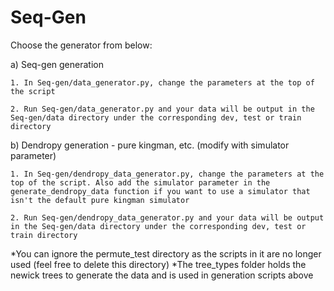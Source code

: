 # Seq-Gen

Choose the generator from below:

  a) Seq-gen generation

    1. In Seq-gen/data_generator.py, change the parameters at the top of the script

    2. Run Seq-gen/data_generator.py and your data will be output in the Seq-gen/data directory under the corresponding dev, test or train directory


  b) Dendropy generation - pure kingman, etc. (modify with simulator parameter)

    1. In Seq-gen/dendropy_data_generator.py, change the parameters at the top of the script. Also add the simulator parameter in the generate_dendropy_data function if you want to use a simulator that isn't the default pure kingman simulator

    2. Run Seq-gen/dendropy_data_generator.py and your data will be output in the Seq-gen/data directory under the corresponding dev, test or train directory


*You can ignore the permute_test directory as the scripts in it are no longer used (feel free to delete this directory)
*The tree_types folder holds the newick trees to generate the data and is used in generation scripts above
